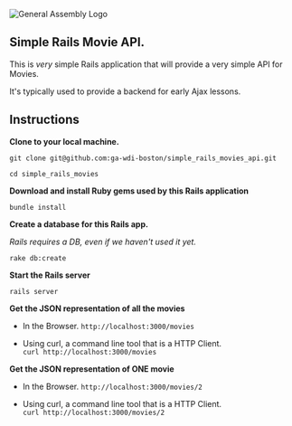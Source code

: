 ![General Assembly Logo](http://i.imgur.com/ke8USTq.png)


## Simple Rails Movie API.

This is *very* simple Rails application that will provide a very simple API for Movies.

It's typically used to provide a backend for early Ajax lessons.


## Instructions

**Clone to your local machine.**

```
git clone git@github.com:ga-wdi-boston/simple_rails_movies_api.git

cd simple_rails_movies
```

**Download and install Ruby gems used by this Rails application**

`bundle install`

**Create a database for this Rails app.**

*Rails requires a DB, even if we haven't used it yet.*

`rake db:create`

**Start the Rails server**

`rails server`

**Get the JSON representation of all the movies**

* In the Browser.
`http://localhost:3000/movies`

* Using curl, a command line tool that is a HTTP Client.  
`curl http://localhost:3000/movies`

**Get the JSON representation of ONE movie**

* In the Browser.
`http://localhost:3000/movies/2`

* Using curl, a command line tool that is a HTTP Client.  
`curl http://localhost:3000/movies/2`